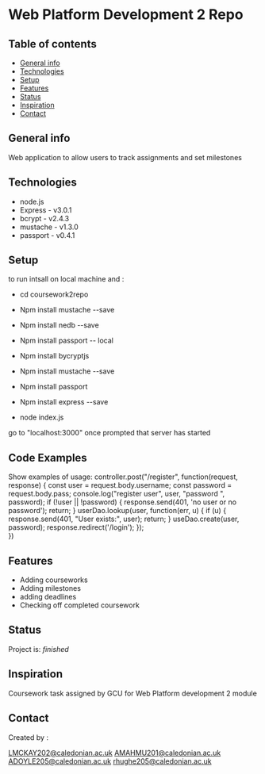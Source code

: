 # Web Platform Development 2 Repo




## Table of contents
* [General info](#general-info)
* [Technologies](#technologies)
* [Setup](#setup)
* [Features](#features)
* [Status](#status)
* [Inspiration](#inspiration)
* [Contact](#contact)

## General info
Web application to allow users to track assignments and set milestones



## Technologies
* node.js 
* Express - v3.0.1
* bcrypt - v2.4.3
* mustache - v1.3.0
* passport - v0.4.1

## Setup
to run intsall on local machine and : 

* cd coursework2repo 

* Npm install mustache --save
* Npm install nedb --save
* Npm install passport -- local
* Npm install bycryptjs  
* Npm install mustache --save
* Npm  install passport                 
* Npm install express --save

* node index.js

go to "localhost:3000" once prompted that server has started


## Code Examples
Show examples of usage:
controller.post("/register", function(request, response) {
    const user = request.body.username;
    const password = request.body.pass;
    console.log("register user", user, "password ",  password);
    if (!user || !password) {
        response.send(401, 'no user or no password');
        return;
    }
    userDao.lookup(user, function(err, u) {
        if (u) {
            response.send(401, "User exists:", user);
            return;
        }
        useDao.create(user, password);
        response.redirect('/login');
    });  
})

## Features

* Adding courseworks
* Adding milestones
* adding deadlines
* Checking off completed coursework



## Status
Project is: _finished_

## Inspiration
Coursework task assigned by GCU for Web Platform development 2 module

## Contact
Created by :

LMCKAY202@caledonian.ac.uk
AMAHMU201@caledonian.ac.uk
ADOYLE205@caledonian.ac.uk
rhughe205@caledonian.ac.uk


